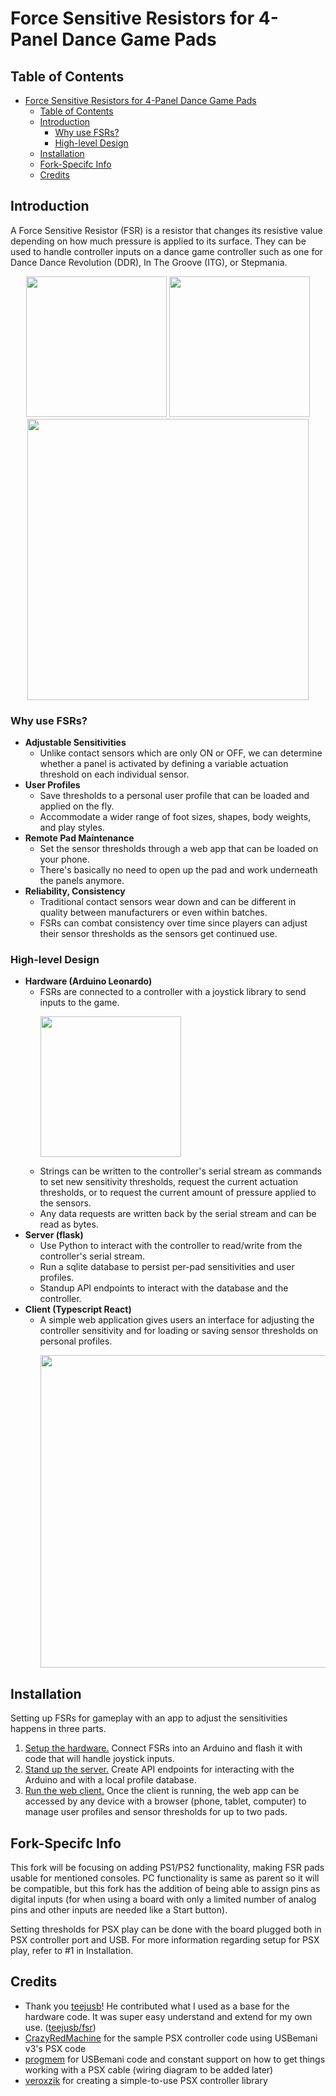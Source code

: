 # Force Sensitive Resistors for 4-Panel Dance Game Pads
## Table of Contents
- [Force Sensitive Resistors for 4-Panel Dance Game Pads](#force-sensitive-resistors-for-4-panel-dance-game-pads)
  - [Table of Contents](#table-of-contents)
  - [Introduction](#introduction)
    - [Why use FSRs?](#why-use-fsrs)
    - [High-level Design](#high-level-design)
  - [Installation](#installation)
  - [Fork-Specifc Info](#fork-specifc-info)
  - [Credits](#credits)

## Introduction
A Force Sensitive Resistor (FSR) is a resistor that changes its resistive value depending on how much pressure is applied to its surface. They can be used to handle controller inputs on a dance game controller such as one for Dance Dance Revolution (DDR), In The Groove (ITG), or Stepmania.
<p align="center">
    <img src="img/IMG_4103.jpg" height="225px" />
    <img src="img/IMG_4178.jpg" height="225px" />
    <img src="img/IMG_4201.jpg" height="450px" />
</p>

### Why use FSRs?
- **Adjustable Sensitivities**
  - Unlike contact sensors which are only ON or OFF, we can determine whether a panel is activated by defining a variable actuation threshold on each individual sensor.
- **User Profiles**
  - Save thresholds to a personal user profile that can be loaded and applied on the fly.
  - Accommodate a wider range of foot sizes, shapes, body weights, and play styles.
- **Remote Pad Maintenance**
  - Set the sensor thresholds through a web app that can be loaded on your phone.
  - There's basically no need to open up the pad and work underneath the panels anymore.
- **Reliability, Consistency**
  - Traditional contact sensors wear down and can be different in quality between manufacturers or even within batches.
  - FSRs can combat consistency over time since players can adjust their sensor thresholds as the sensors get continued use.

### High-level Design
- **Hardware (Arduino Leonardo)**
  - FSRs are connected to a controller with a joystick library to send inputs to the game. <p><img src="img/IMG_4196.jpg" height="225px" /></p>
  - Strings can be written to the controller's serial stream as commands to set new sensitivity thresholds, request the current actuation thresholds, or to request the current amount of pressure applied to the sensors.
  - Any data requests are written back by the serial stream and can be read as bytes.
- **Server (flask)**
  - Use Python to interact with the controller to read/write from the controller's serial stream.
  - Run a sqlite database to persist per-pad sensitivities and user profiles.
  - Standup API endpoints to interact with the database and the controller.
- **Client (Typescript React)**
  - A simple web application gives users an interface for adjusting the controller sensitivity and for loading or saving sensor thresholds on personal profiles.<p><img src="img/client.jpg" height="500px" /></p>

## Installation
Setting up FSRs for gameplay with an app to adjust the sensitivities happens in three parts.
1. [Setup the hardware.](https://github.com/vlnguyen/itg-fsr/tree/master/fsr) Connect FSRs into an Arduino and flash it with code that will handle joystick inputs.
2. [Stand up the server.](https://github.com/vlnguyen/itg-fsr/tree/master/server) Create API endpoints for interacting with the Arduino and with a local profile database.
3. [Run the web client.](https://github.com/vlnguyen/itg-fsr/tree/master/client) Once the client is running, the web app can be accessed by any device with a browser (phone, tablet, computer) to manage user profiles and sensor thresholds for up to two pads.

## Fork-Specifc Info
This fork will be focusing on adding PS1/PS2 functionality, making FSR pads usable for mentioned consoles. PC functionality is same as parent so it will be compatible, but this fork has the addition of being able to assign pins as digital inputs (for when using a board with only a limited number of analog pins and other inputs are needed like a Start button). 

Setting thresholds for PSX play can be done with the board plugged both in PSX controller port and USB. For more information regarding setup for PSX play, refer to #1 in Installation.  

## Credits
- Thank you [teejusb](https://github.com/teejusb)! He contributed what I used as a base for the hardware code. It was super easy understand and extend for my own use. ([teejusb/fsr](https://github.com/teejusb/fsr))
- [CrazyRedMachine](https://github.com/CrazyRedMachine/arduino-psx-controller/tree/usbemani) for the sample PSX controller code using USBemani v3's PSX code
- [progmem](https://github.com/progmem/re-usbemani/) for USBemani code and constant support on how to get things working with a PSX cable (wiring diagram to be added later) 
- [veroxzik](https://github.com/veroxzik/arduino-psx-controller) for creating a simple-to-use PSX controller library